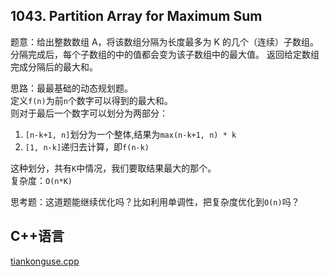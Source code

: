 ## 1043. Partition Array for Maximum Sum


题意：给出整数数组 A，将该数组分隔为长度最多为 K 的几个（连续）子数组。  
分隔完成后，每个子数组的中的值都会变为该子数组中的最大值。
返回给定数组完成分隔后的最大和。


思路：最最基础的动态规划题。  
定义`f(n)`为前`n`个数字可以得到的最大和。  
则对于最后一个数字可以划分为两部分：

1. `[n-k+1, n]`划分为一个整体,结果为`max(n-k+1, n) * k`  
2. `[1, n-k]`递归去计算，即`f(n-k)`  

这种划分，共有`K`中情况，我们要取结果最大的那个。  
复杂度：`O(n*K)`  


思考题：这道题能继续优化吗？比如利用单调性，把复杂度优化到`O(n)`吗？  


## C++语言  

[tiankonguse.cpp](./tiankonguse.cpp)




